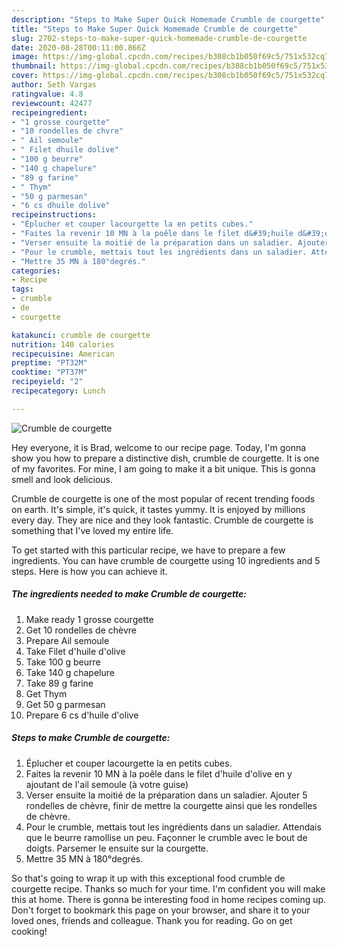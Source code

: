 ```yaml
---
description: "Steps to Make Super Quick Homemade Crumble de courgette"
title: "Steps to Make Super Quick Homemade Crumble de courgette"
slug: 2702-steps-to-make-super-quick-homemade-crumble-de-courgette
date: 2020-08-28T00:11:00.866Z
image: https://img-global.cpcdn.com/recipes/b308cb1b050f69c5/751x532cq70/crumble-de-courgette-photo-principale-de-la-recette.jpg
thumbnail: https://img-global.cpcdn.com/recipes/b308cb1b050f69c5/751x532cq70/crumble-de-courgette-photo-principale-de-la-recette.jpg
cover: https://img-global.cpcdn.com/recipes/b308cb1b050f69c5/751x532cq70/crumble-de-courgette-photo-principale-de-la-recette.jpg
author: Seth Vargas
ratingvalue: 4.8
reviewcount: 42477
recipeingredient:
- "1 grosse courgette"
- "10 rondelles de chvre"
- " Ail semoule"
- " Filet dhuile dolive"
- "100 g beurre"
- "140 g chapelure"
- "89 g farine"
- " Thym"
- "50 g parmesan"
- "6 cs dhuile dolive"
recipeinstructions:
- "Éplucher et couper lacourgette la en petits cubes."
- "Faites la revenir 10 MN à la poêle dans le filet d&#39;huile d&#39;olive en y ajoutant de l&#39;ail semoule (à votre guise)"
- "Verser ensuite la moitié de la préparation dans un saladier. Ajouter 5 rondelles de chèvre, finir de mettre la courgette ainsi que les rondelles de chèvre."
- "Pour le crumble, mettais tout les ingrédients dans un saladier. Attendais que le beurre ramollise un peu. Façonner le crumble avec le bout de doigts. Parsemer le ensuite sur la courgette."
- "Mettre 35 MN à 180°degrés."
categories:
- Recipe
tags:
- crumble
- de
- courgette

katakunci: crumble de courgette 
nutrition: 140 calories
recipecuisine: American
preptime: "PT32M"
cooktime: "PT37M"
recipeyield: "2"
recipecategory: Lunch

---
```



![Crumble de courgette](https://img-global.cpcdn.com/recipes/b308cb1b050f69c5/751x532cq70/crumble-de-courgette-photo-principale-de-la-recette.jpg)

Hey everyone, it is Brad, welcome to our recipe page. Today, I'm gonna show you how to prepare a distinctive dish, crumble de courgette. It is one of my favorites. For mine, I am going to make it a bit unique. This is gonna smell and look delicious.

Crumble de courgette is one of the most popular of recent trending foods on earth. It's simple, it's quick, it tastes yummy. It is enjoyed by millions every day. They are nice and they look fantastic. Crumble de courgette is something that I've loved my entire life.




To get started with this particular recipe, we have to prepare a few ingredients. You can have crumble de courgette using 10 ingredients and 5 steps. Here is how you can achieve it.

<!--inarticleads1-->

##### The ingredients needed to make Crumble de courgette:

1. Make ready 1 grosse courgette
1. Get 10 rondelles de chèvre
1. Prepare  Ail semoule
1. Take  Filet d&#39;huile d&#39;olive
1. Take 100 g beurre
1. Take 140 g chapelure
1. Take 89 g farine
1. Get  Thym
1. Get 50 g parmesan
1. Prepare 6 cs d&#39;huile d&#39;olive




<!--inarticleads2-->

##### Steps to make Crumble de courgette:

1. Éplucher et couper lacourgette la en petits cubes.
1. Faites la revenir 10 MN à la poêle dans le filet d&#39;huile d&#39;olive en y ajoutant de l&#39;ail semoule (à votre guise)
1. Verser ensuite la moitié de la préparation dans un saladier. Ajouter 5 rondelles de chèvre, finir de mettre la courgette ainsi que les rondelles de chèvre.
1. Pour le crumble, mettais tout les ingrédients dans un saladier. Attendais que le beurre ramollise un peu. Façonner le crumble avec le bout de doigts. Parsemer le ensuite sur la courgette.
1. Mettre 35 MN à 180°degrés.




So that's going to wrap it up with this exceptional food crumble de courgette recipe. Thanks so much for your time. I'm confident you will make this at home. There is gonna be interesting food in home recipes coming up. Don't forget to bookmark this page on your browser, and share it to your loved ones, friends and colleague. Thank you for reading. Go on get cooking!
